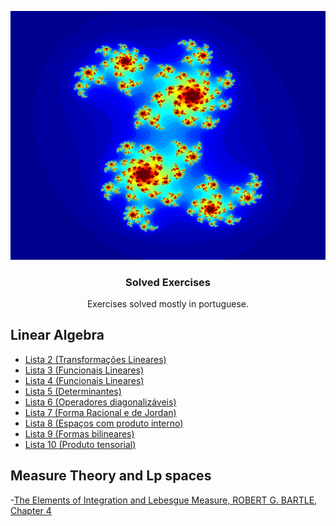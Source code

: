 ![Delta](../foo.png)

  <h3 align="center">Solved Exercises</h3>

  <p align="center">
     Exercises solved mostly in portuguese.

  </p>
</p>

## Linear Algebra

- [Lista 2 (Transformações Lineares)](/data/solvedExercises/algebralinear/lista2-resol.pdf)
- [Lista 3 (Funcionais Lineares)](/data/solvedExercises/algebralinear/lista3-resol.pdf)
- [Lista 4 (Funcionais Lineares)](/data/solvedExercises/algebralinear/lista4-resol.pdf)
- [Lista 5 (Determinantes)](/data/solvedExercises/algebralinear/lista5-resol.pdf)
- [Lista 6 (Operadores diagonalizáveis)](/data/solvedExercises/algebralinear/lista6-resol.pdf)
- [Lista 7 (Forma Racional e de Jordan)](/data/solvedExercises/algebralinear/lista7-resol.pdf)
- [Lista 8 (Espaços com produto interno)](/data/solvedExercises/algebralinear/lista8-resol.pdf)
- [Lista 9 (Formas bilineares)](/data/solvedExercises/algebralinear/lista9-resol.pdf)
- [Lista 10 (Produto tensorial)](/data/solvedExercises/algebralinear/lista10-resol.pdf)

## Measure Theory and Lp spaces

-[The Elements of Integration and Lebesgue Measure, ROBERT G. BARTLE, Chapter 4](/data/solvedExercises/Bartle/Bartle_exerci%CC%81cios_capi%CC%81tulo_4.pdf)
